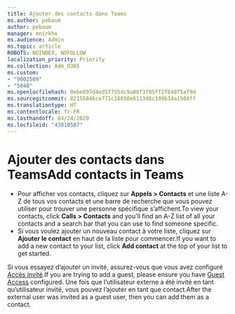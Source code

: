 ```yaml
---
title: Ajouter des contacts dans Teams
ms.author: pebaum
author: pebaum
manager: mnirkhe
ms.audience: Admin
ms.topic: article
ROBOTS: NOINDEX, NOFOLLOW
localization_priority: Priority
ms.collection: Adm_O365
ms.custom:
- "9002509"
- "5040"
ms.openlocfilehash: 0ebe897d4ed57755dc9a00f3f05ff2f84875af9d
ms.sourcegitcommit: 82155846ce771c18050e6113d6c199b34a1504ff
ms.translationtype: HT
ms.contentlocale: fr-FR
ms.lasthandoff: 04/24/2020
ms.locfileid: "43810587"
---
```

# <a name="add-contacts-in-teams"></a><span data-ttu-id="e2d82-102">Ajouter des contacts dans Teams</span><span class="sxs-lookup"><span data-stu-id="e2d82-102">Add contacts in Teams</span></span>

- <span data-ttu-id="e2d82-103">Pour afficher vos contacts, cliquez sur **Appels > Contacts** et une liste A-Z de tous vos contacts et une barre de recherche que vous pouvez utiliser pour trouver une personne spécifique s’affichent.</span><span class="sxs-lookup"><span data-stu-id="e2d82-103">To view your contacts, click **Calls > Contacts** and you'll find an A-Z list of all your contacts and a search bar that you can use to find someone specific.</span></span> 
- <span data-ttu-id="e2d82-104">Si vous voulez ajouter un nouveau contact à votre liste, cliquez sur **Ajouter le contact** en haut de la liste pour commencer.</span><span class="sxs-lookup"><span data-stu-id="e2d82-104">If you want to add a new contact to your list, click **Add contact** at the top of your list to get started.</span></span>

<span data-ttu-id="e2d82-105">Si vous essayez d’ajouter un invité, assurez-vous que vous avez configuré [Accès invité](https://docs.microsoft.com/microsoftteams/set-up-guests).</span><span class="sxs-lookup"><span data-stu-id="e2d82-105">If you are trying to add a guest, please ensure you have [Guest Access](https://docs.microsoft.com/microsoftteams/set-up-guests) configured.</span></span> <span data-ttu-id="e2d82-106">Une fois que l’utilisateur externe a été invité en tant qu’utilisateur invité, vous pouvez l’ajouter en tant que contact.</span><span class="sxs-lookup"><span data-stu-id="e2d82-106">After the external user was invited as a guest user, then you can add them as a contact.</span></span>
